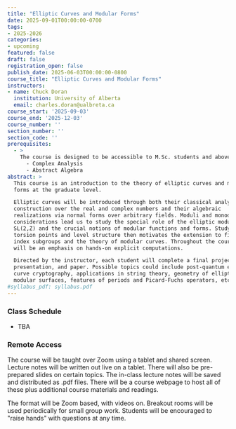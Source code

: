 ```yaml
---
title: "Elliptic Curves and Modular Forms"
date: 2025-09-01T00:00:00-0700
tags:
- 2025-2026
categories:
- upcoming
featured: false
draft: false
registration_open: false
publish_date: 2025-06-03T00:00:00-0800
course_title: "Elliptic Curves and Modular Forms"
instructors:
- name: Chuck Doran
  institution: University of Alberta
  email: charles.doran@ualbreta.ca
course_start: '2025-09-03'
course_end: '2025-12-03'
course_number: ''
section_number: ''
section_code: ''
prerequisites:
  - >
    The course is designed to be accessible to M.Sc. students and above
      - Complex Analysis
      - Abstract Algebra
abstract: >
  This course is an introduction to the theory of elliptic curves and modular
  forms at the graduate level.

  Elliptic curves will be introduced through both their classical analytic
  construction over the real and complex numbers and their algebraic
  realizations via normal forms over arbitrary fields. Moduli and monodromy
  considerations lead us to study the special role of the elliptic modular group
  SL(2,Z) and the crucial notions of modular functions and forms. Studying
  torsion points and level structure then motivates the extension to finite
  index subgroups and the theory of modular curves. Throughout the course, there
  will be an emphasis on hands-on explicit computations.

  Directed by the instructor, each student will complete a final project,
  presentation, and paper. Possible topics could include post-quantum elliptic
  curve cryptography, applications in string theory, geometry of elliptic
  modular surfaces, features of periods and Picard-Fuchs operators, etc.
#syllabus_pdf: syllabus.pdf
---
```



### Class Schedule
  * TBA

### Remote Access
The course will be taught over Zoom using a tablet and shared screen.  Lecture
notes will be written out live on a tablet. There will also be pre-prepared
slides on certain topics.  The in-class lecture notes will be saved and
distributed as .pdf files. There will be a course webpage to host all of these
plus additional course materials and readings.

The format will be Zoom based, with videos on. Breakout rooms will be used
periodically for small group work. Students will be encouraged to "raise hands"
with questions at any time.
